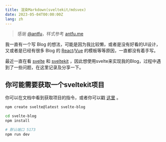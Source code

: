```yaml
---
title: 渲染Markdown(sveltekit/mdsvex)
date: 2023-05-04T00:00:00Z
lang: zh
---
```


> 感谢 [@antfu](https://github.com/antfu/)，样式参考 [antfu.me](https://antfu.me/)  

我一直有一个写 Blog 的想法，可能是因为我比较懒，或者是没有好看的UI设计，又或者是已经有很多 Blog 的 [React](https://react.dev/)/[Vue](https://vuejs.org/) 的模板等等原因，一直都没有着手写。  

最近一直在看 [svelte](https://www.svelte.cn/) 和 [sveltekit](https://kit.svelte.dev/) ，因此想使用svelte来实现我的Blog，过程中遇到了一些问题，在这里记录及分享一下。

## 你可能需要获取一个sveltekit项目

你可以在文档中看到获取项目的指令，或者你可以戳 [这里](https://kit.svelte.dev/docs/creating-a-project) 。

```bash
npm create svelte@latest svelte-blog

cd svelte-blog
npm install

# 默认端口 5173
npm run dev
```
